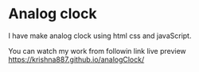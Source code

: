 # Analog clock 
I have make analog clock using html css and javaScript.

You can watch my work from followin link live preview https://krishna887.github.io/analogClock/
